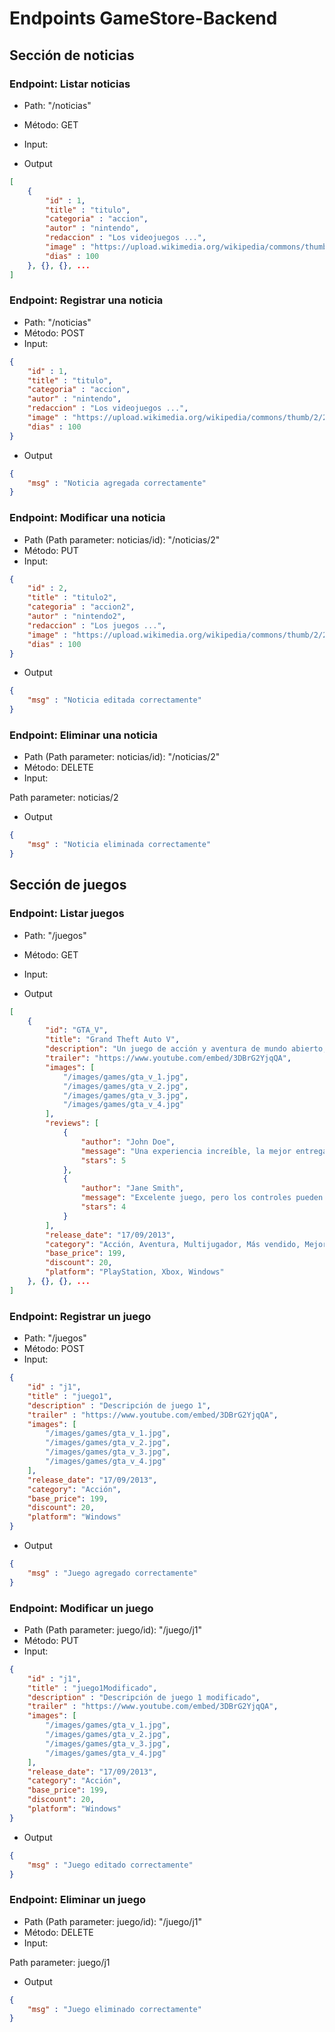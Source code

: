# Endpoints GameStore-Backend

## Sección de noticias

### Endpoint: Listar noticias

- Path: "/noticias"
- Método: GET
- Input:

- Output

```json
[
    {
        "id" : 1,
        "title" : "titulo",
        "categoria" : "accion",
        "autor" : "nintendo",
        "redaccion" : "Los videojuegos ...",
        "image" : "https://upload.wikimedia.org/wikipedia/commons/thumb/2/2f/Google_2015_logo.svg/1200px-Google_2015_logo.svg.png",
        "dias" : 100
    }, {}, {}, ...
]
```

### Endpoint: Registrar una noticia

- Path: "/noticias"
- Método: POST
- Input:

```json
{
    "id" : 1,
    "title" : "titulo",
    "categoria" : "accion",
    "autor" : "nintendo",
    "redaccion" : "Los videojuegos ...",
    "image" : "https://upload.wikimedia.org/wikipedia/commons/thumb/2/2f/Google_2015_logo.svg/1200px-Google_2015_logo.svg.png",
    "dias" : 100
}
```

- Output

```json
{
    "msg" : "Noticia agregada correctamente"
}
```

### Endpoint: Modificar una noticia

- Path (Path parameter: noticias/id): "/noticias/2"
- Método: PUT
- Input:

```json
{
    "id" : 2,
    "title" : "titulo2",
    "categoria" : "accion2",
    "autor" : "nintendo2",
    "redaccion" : "Los juegos ...",
    "image" : "https://upload.wikimedia.org/wikipedia/commons/thumb/2/2f/Google_2015_logo.svg/1200px-Google_2015_logo.svg.png",
    "dias" : 100
}
```

- Output

```json
{
    "msg" : "Noticia editada correctamente"
}
```

### Endpoint: Eliminar una noticia

- Path (Path parameter: noticias/id): "/noticias/2"
- Método: DELETE
- Input:

Path parameter: noticias/2

- Output

```json
{
    "msg" : "Noticia eliminada correctamente"
}
```

## Sección de juegos

### Endpoint: Listar juegos

- Path: "/juegos"
- Método: GET
- Input:

- Output

```json
[
    {
        "id": "GTA_V",
        "title": "Grand Theft Auto V",
        "description": "Un juego de acción y aventura de mundo abierto, donde puedes explorar una ciudad ficticia, cometer crímenes y vivir aventuras con diferentes personajes.",
        "trailer": "https://www.youtube.com/embed/3DBrG2YjqQA",
        "images": [
            "/images/games/gta_v_1.jpg",
            "/images/games/gta_v_2.jpg",
            "/images/games/gta_v_3.jpg",
            "/images/games/gta_v_4.jpg"
        ],
        "reviews": [
            {
                "author": "John Doe",
                "message": "Una experiencia increíble, la mejor entrega de la saga GTA.",
                "stars": 5
            },
            {
                "author": "Jane Smith",
                "message": "Excelente juego, pero los controles pueden ser mejorados.",
                "stars": 4
            }
        ],
        "release_date": "17/09/2013",
        "category": "Acción, Aventura, Multijugador, Más vendido, Mejor valorado",
        "base_price": 199,
        "discount": 20,
        "platform": "PlayStation, Xbox, Windows"
    }, {}, {}, ...
]
```

### Endpoint: Registrar un juego

- Path: "/juegos"
- Método: POST
- Input:

```json
{
    "id" : "j1",
    "title" : "juego1",
    "description" : "Descripción de juego 1",
    "trailer" : "https://www.youtube.com/embed/3DBrG2YjqQA",
    "images": [
        "/images/games/gta_v_1.jpg",
        "/images/games/gta_v_2.jpg",
        "/images/games/gta_v_3.jpg",
        "/images/games/gta_v_4.jpg"
    ],
    "release_date": "17/09/2013",
    "category": "Acción",
    "base_price": 199,
    "discount": 20,
    "platform": "Windows"
}
```

- Output

```json
{
    "msg" : "Juego agregado correctamente"
}
```

### Endpoint: Modificar un juego

- Path (Path parameter: juego/id): "/juego/j1"
- Método: PUT
- Input:

```json
{
    "id" : "j1",
    "title" : "juego1Modificado",
    "description" : "Descripción de juego 1 modificado",
    "trailer" : "https://www.youtube.com/embed/3DBrG2YjqQA",
    "images": [
        "/images/games/gta_v_1.jpg",
        "/images/games/gta_v_2.jpg",
        "/images/games/gta_v_3.jpg",
        "/images/games/gta_v_4.jpg"
    ],
    "release_date": "17/09/2013",
    "category": "Acción",
    "base_price": 199,
    "discount": 20,
    "platform": "Windows"
}
```

- Output

```json
{
    "msg" : "Juego editado correctamente"
}
```

### Endpoint: Eliminar un juego

- Path (Path parameter: juego/id): "/juego/j1"
- Método: DELETE
- Input:

Path parameter: juego/j1

- Output

```json
{
    "msg" : "Juego eliminado correctamente"
}
```